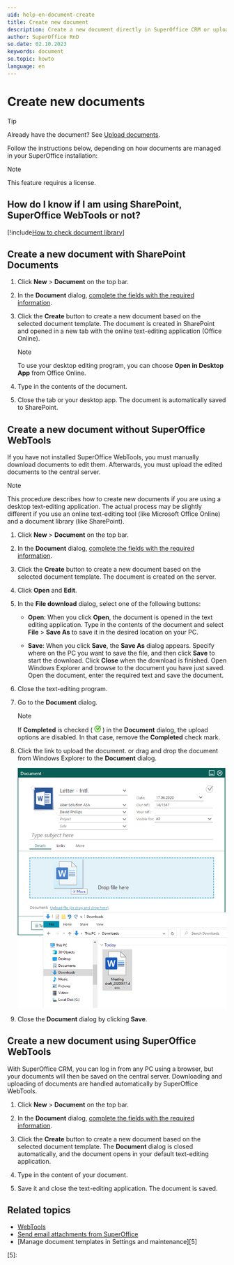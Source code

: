 ```yaml
---
uid: help-en-document-create
title: Create new document
description: Create a new document directly in SuperOffice CRM or upload existing ones, to make sure you and your colleagues always have access to the latest documents and versions. This how-to guide will show you how to do both.
author: SuperOffice RnD
so.date: 02.10.2023
keywords: document
so.topic: howto
language: en
---
```


# Create new documents

> [!TIP]
> Already have the document? See [Upload documents][1].

Follow the instructions below, depending on how documents are managed in your SuperOffice installation:

> [!NOTE]
> This feature requires a license.

## How do I know if I am using SharePoint, SuperOffice WebTools or not?

[!include[How to check document library](includes/webtools-or-sharepoint.md)]

## Create a new document with SharePoint Documents

1. Click **New** > **Document** on the top bar.

2. In the **Document** dialog, [complete the fields with the required information][2].

3. Click the **Create** button to create a new document based on the selected document template. The document is created in SharePoint and opened in a new tab with the online text-editing application (Office Online).

    > [!NOTE]
    > To use your desktop editing program, you can choose **Open in Desktop App** from Office Online.

4. Type in the contents of the document.

5. Close the tab or your desktop app. The document is automatically saved to SharePoint.

## Create a new document without SuperOffice WebTools

If you have not installed SuperOffice WebTools, you must manually download documents to edit them. Afterwards, you must upload the edited documents to the central server.

> [!NOTE]
> This procedure describes how to create new documents if you are using a desktop text-editing application. The actual process may be slightly different if you use an online text-editing tool (like Microsoft Office Online) and a document library (like SharePoint).

1. Click **New** > **Document** on the top bar.

2. In the **Document** dialog, [complete the fields with the required information][2].

3. Click the **Create** button to create a new document based on the selected document template. The document is created on the server.

4. Click **Open** and **Edit**.

5. In the **File download** dialog, select one of the following buttons:

    * **Open**: When you click **Open**, the document is opened in the text editing application. Type in the contents of the document and select **File** > **Save As** to save it in the desired location on your PC.

    * **Save**: When you click **Save**, the **Save As** dialog appears. Specify where on the PC you want to save the file, and then click **Save** to start the download. Click **Close** when the download is finished. Open Windows Explorer and browse to the document you have just saved. Open the document, enter the required text and save the document.

6. Close the text-editing program.

7. Go to the **Document** dialog.

    > [!NOTE]
    > If **Completed** is checked ( ![icon][img1] ) in the **Document** dialog, the upload options are disabled. In that case, remove the **Completed** check mark.

8. Click the link to upload the document.
    or drag and drop the document from Windows Explorer to the **Document** dialog.

    ![Create a new document -screenshot][img2]

9. Close the **Document** dialog by clicking **Save**.

## Create a new document using SuperOffice WebTools

With SuperOffice CRM, you can log in from any PC using a browser, but your documents will then be saved on the central server. Downloading and uploading of documents are handled automatically by SuperOffice WebTools.

1. Click **New** > **Document** on the top bar.

2. In the **Document** dialog, [complete the fields with the required information][2].

3. Click the **Create** button to create a new document based on the selected document template. The **Document** dialog is closed automatically, and the document opens in your default text-editing application.

4. Type in the content of your document.

5. Save it and close the text-editing application. The document is saved.

## Related topics

* [WebTools][3]
* [Send email attachments from SuperOffice][4]
* [Manage document templates in Settings and maintenance][5]

<!-- Referenced links -->
[1]: upload.md
[2]: screen/index.md
[3]: ../../webtools/learn/index.md
[4]: send-as-email.md
[5]:

<!-- Referenced images -->
[img1]: ../../../media/icons/followup-completed-small.png
[img2]: media/upload.png
